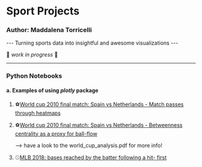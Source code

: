 # Sport Projects
### Author: Maddalena Torricelli
--- Turning sports data into insightful and awesome visualizations ---

:construction_worker: *work in progress* :construction_worker:

---

### Python Notebooks
#### a. Examples of using *plotly* package
1. ⚽[World cup 2010 final match: Spain vs Netherlands - Match passes through heatmaps](https://htmlpreview.github.io/?https://github.com/maddaleona/sport_projects/blob/main/data/world_cup_2010_heat.html)
2. ⚽[World cup 2010 final match: Spain vs Netherlands - Betweenness centrality as a proxy for ball-flow](https://htmlpreview.github.io/?https://github.com/maddaleona/sport_projects/blob/main/data/world_cup_2010_hist.html)
   
   --> have a look to the world_cup_analysis.pdf for more info!
   
3. ⚾[MLB 2018: bases reached by the batter following a hit- first](https://htmlpreview.github.io/?https://github.com/maddaleona/sport_projects/blob/main/data/MLB_2018_hits.html)
